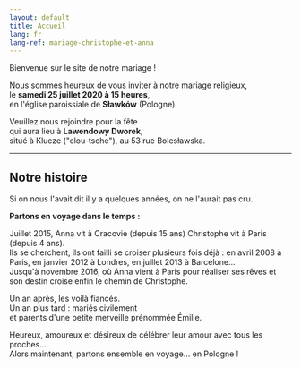 ```yaml
---
layout: default
title: Accueil
lang: fr
lang-ref: mariage-christophe-et-anna
---
```


<div class="row">
  <div class="col-12 text-center">
    <p>Bienvenue sur le site de notre mariage !</p>
    <p>Nous sommes heureux de vous inviter à notre mariage religieux,<br />
      le <strong>samedi 25 juillet 2020 à 15 heures</strong>,<br />
    en l'église paroissiale de <strong>Sławków</strong> (Pologne).</p>
    <p>Veuillez nous rejoindre pour la fête<br />
    qui aura lieu à <strong>Lawendowy Dworek</strong>,<br />
    situé à Klucze ("clou-tsche"), au 53 rue Bolesławska.</p>
    <hr>
    <h2>Notre histoire</h2>
    <p>Si on nous l'avait dit il y a quelques années, on ne l'aurait pas cru.</p>
    <p><strong>Partons en voyage dans le temps :</strong></p>
    <p>Juillet 2015, Anna vit à Cracovie (depuis 15 ans)
      Christophe vit à Paris (depuis 4 ans).<br />
    Ils se cherchent, ils ont failli se croiser plusieurs fois déjà : 
    en avril 2008 à Paris, en janvier 2012 à Londres, en juillet 2013 à Barcelone...<br />
    Jusqu'à novembre 2016, où Anna vient à Paris pour réaliser ses rêves 
    et son destin croise enfin le chemin de Christophe.<br /></p>
    <p>Un an après, les voilà fiancés.<br /> 
    Un an plus tard : mariés civilement<br />
    et parents d'une petite merveille prénommée Émilie.</p>
    <p>Heureux, amoureux et désireux de célébrer leur amour avec tous les proches...<br/>
    Alors maintenant, partons ensemble en voyage... en Pologne !</p>
  </div>
</div>

